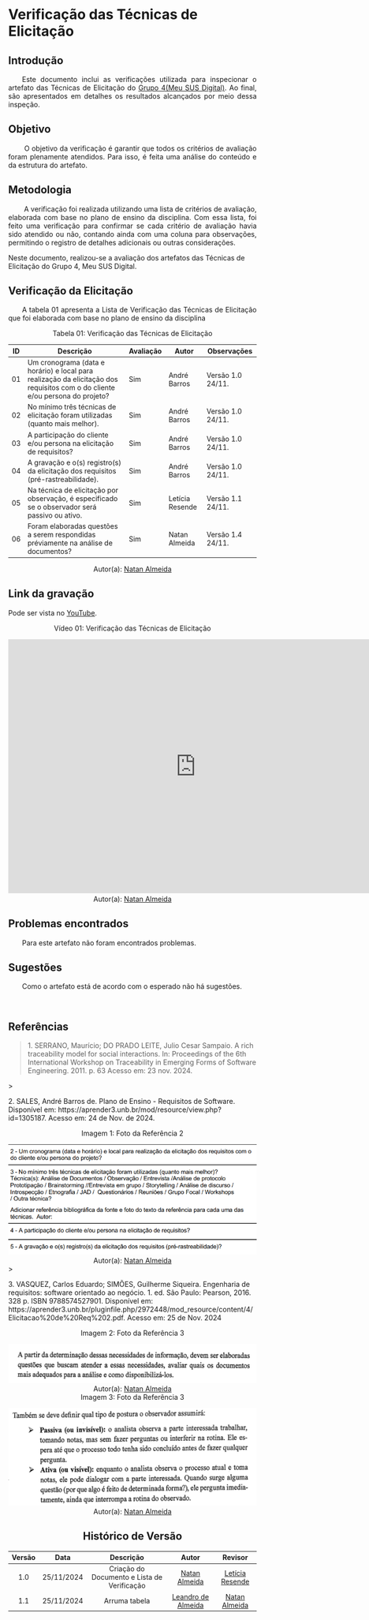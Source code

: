 # Verificação das Técnicas de Elicitação

## Introdução

<p align="justify">
&emsp;&emsp;Este documento inclui as verificações utilizada para inspecionar o artefato das Técnicas de Elicitação do <a href="https://requisitos-de-software.github.io/2024.2-MeuSUSDigital/">Grupo 4(Meu SUS Digital)</a>. Ao final, são apresentados em detalhes os resultados alcançados por meio dessa inspeção.
</p>

## Objetivo

<p align="justify">
&emsp;&emsp; O objetivo da verificação é garantir que todos os critérios de avaliação foram plenamente atendidos. Para isso, é feita uma análise do conteúdo e da estrutura do artefato.
</p>

## Metodologia

<p align="justify">
&emsp;&emsp; A verificação foi realizada utilizando uma lista de critérios de avaliação, elaborada com base no plano de ensino da disciplina. Com essa lista, foi feito uma verificação para confirmar se cada critério de avaliação havia sido atendido ou não, contando ainda com uma coluna para observações, permitindo o registro de detalhes adicionais ou outras considerações.

Neste documento, realizou-se a avaliação dos artefatos das Técnicas de Elicitação do Grupo 4, Meu SUS Digital.

</p>

## Verificação da Elicitação

<p align="justify">
&emsp;&emsp;A tabela 01 apresenta a Lista de Verificação das Técnicas de Elicitação que foi elaborada com base no plano de ensino da disciplina
</p>

<center>Tabela 01: Verificação das Técnicas de Elicitação</center>

| **ID** | **Descrição**                                                                                                                 | **Avaliação** | **Autor**     | **Observações**   |
| ------ | ----------------------------------------------------------------------------------------------------------------------------- | ------------- | ------------- | ----------------- |
| 01     | Um cronograma (data e horário) e local para realização da elicitação dos requisitos com o do cliente e/ou persona do projeto? | Sim           | André Barros  | Versão 1.0 24/11. |
| 02     | No mínimo três técnicas de elicitação foram utilizadas (quanto mais melhor).                                                  | Sim           | André Barros  | Versão 1.0 24/11. |
| 03     | A participação do cliente e/ou persona na elicitação de requisitos?                                                           | Sim           | André Barros  | Versão 1.0 24/11. |
| 04     | A gravação e o(s) registro(s) da elicitação dos requisitos (pré-rastreabilidade).                                             | Sim           | André Barros  | Versão 1.0 24/11. |
| 05     | Na técnica de elicitação por observação, é especificado se o observador será passivo ou ativo. | Sim           | Letícia Resende | Versão 1.1 24/11. |
| 06     | Foram elaboradas questões a serem respondidas préviamente na análise de documentos?                                           | Sim           | Natan Almeida | Versão 1.4 24/11. |


<center>
 Autor(a): <a href="https://github.com/natanalmeida03" target = "_blank">Natan Almeida</a></h6>
</center>

## Link da gravação
Pode ser vista no [YouTube](https://youtu.be/D3CTdKkAlNc).</p>

<center>
    <p>Vídeo 01: Verificação das Técnicas de Elicitação</p>
    <iframe width="760" height="515" src="https://www.youtube.com/embed/D3CTdKkAlNc?si=WbBjfG3TtKrM6Rng" title="YouTube video player" frameborder="0" allow="accelerometer; autoplay; clipboard-write; encrypted-media; gyroscope; picture-in-picture; web-share" referrerpolicy="strict-origin-when-cross-origin" allowfullscreen></iframe>
    Autor(a): <a href="https://github.com/natanalmeida03" target = "_blank">Natan Almeida</a></h6>
</center>

## Problemas encontrados

<p align="justify">&emsp;&emsp;Para este artefato não foram encontrados problemas.</p>

## Sugestões

<p align="justify">&emsp;&emsp;Como o artefato está de acordo com o esperado não há sugestões.</p>

<br>

## Referências

> <p id="1">1. SERRANO, Maurício; DO PRADO LEITE, Julio Cesar Sampaio. A rich traceability model for social interactions. In: Proceedings of the 6th International Workshop on Traceability in Emerging Forms of Software Engineering. 2011. p. 63
>    Acesso em: 23 nov. 2024.

</p>
 > <p id="2">2. SALES, André Barros de. Plano de Ensino - Requisitos de Software. Disponível em: https://aprender3.unb.br/mod/resource/view.php?id=1305187. Acesso em: 24 de Nov. de 2024.

 <center>
 <figcaption>Imagem 1: Foto da Referência 2</figcaption>
 </center>
 </p><img src = "https://github.com/Requisitos-de-Software/2024.2-CAESB-Autoatendimento/blob/main/docs/assets/tec_eli_ref.png?raw=true"></img>
 <center>Autor(a): <a href="https://github.com/natanalmeida03" target = "_blank">Natan Almeida</a>
 </center>
> <p>3. VASQUEZ, Carlos Eduardo; SIMÕES, Guilherme Siqueira. Engenharia de requisitos: software orientado ao negócio. 1. ed. São Paulo: Pearson, 2016. 328 p. ISBN 9788574527901. Disponível em: https://aprender3.unb.br/pluginfile.php/2972448/mod_resource/content/4/Elicitacao%20de%20Req%202.pdf. Acesso em: 25 de Nov. 2024</p>

<center>
<figcaption>Imagem 2: Foto da Referência 3</figcaption>
</center>
 </p><img src = "https://github.com/Requisitos-de-Software/2024.2-CAESB-Autoatendimento/blob/main/docs/assets/lis_eli_g4.png?raw=true"></img>
 <center>
 Autor(a): <a href="https://github.com/natanalmeida03" target = "_blank">Natan Almeida</a>
<center><figcaption>Imagem 3: Foto da Referência 3</figcaption></center>
 </p><img src = "https://github.com/Requisitos-de-Software/2024.2-CAESB-Autoatendimento/blob/main/docs/assets/tec_elic_ref.png?raw=true"></img> <center>Autor(a): <a href="https://github.com/natanalmeida03" target = "_blank">Natan Almeida</a>
<br>

## Histórico de Versão

| Versão |    Data    |                  Descrição                  |                       Autor                        |                        Revisor                         |
| :----: | :--------: | :-----------------------------------------: | :------------------------------------------------: | :----------------------------------------------------: |
|  1.0   | 25/11/2024 | Criação do Documento e Lista de Verificação | [Natan Almeida](https://github.com/natanalmeida03) | [Letícia Resende](https://github.com/LeticiaResende23) |
|  1.1   | 25/11/2024 | Arruma tabela | [Leandro de Almeida](https://github.com/leomitx10) |[Natan Almeida](https://github.com/natanalmeida03)   |
